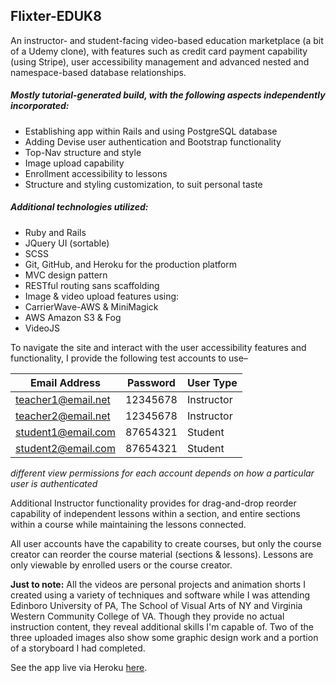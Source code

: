 ## Flixter-EDUK8

An instructor- and student-facing video-based education marketplace (a bit of a Udemy clone), with features such as credit card payment capability (using Stripe), user accessibility management and advanced nested and namespace-based database relationships.

##### Mostly tutorial-generated build, with the following aspects independently incorporated:  
* Establishing app within Rails and using PostgreSQL database
* Adding Devise user authentication and Bootstrap functionality
* Top-Nav structure and style
* Image upload capability
* Enrollment accessibility to lessons
* Structure and styling customization, to suit personal taste

##### Additional technologies utilized:  
* Ruby and Rails
* JQuery UI (sortable)
* SCSS
* Git, GitHub, and Heroku for the production platform
* MVC design pattern
* RESTful routing sans scaffolding
* Image & video upload features using:
 * CarrierWave-AWS & MiniMagick
 * AWS Amazon S3 & Fog
 * VideoJS

To navigate the site and interact with the user accessibility features and functionality, I provide the following test accounts to use–

Email Address | Password | User Type       
----- | -------- | -----
teacher1@email.net | 12345678 | Instructor 
teacher2@email.net | 12345678 | Instructor 
student1@email.com | 87654321 | Student    
student2@email.com | 87654321 | Student    
_different view permissions for each account depends on how a particular user is authenticated_

Additional Instructor functionality provides for drag-and-drop reorder capability of independent lessons within a section, and entire sections within a course while maintaining the lessons connected.

All user accounts have the capability to create courses, but only the course creator can reorder the course material (sections & lessons). Lessons are only viewable by enrolled users or the course creator.

**Just to note:** All the videos are personal projects and animation shorts I created using a variety of techniques and software while I was attending Edinboro University of PA, The School of Visual Arts of NY and Virginia Western Community College of VA. Though they provide no actual instruction content, they reveal additional skills I'm capable of. Two of the three uploaded images also show some graphic design work and a portion of a storyboard I had completed. 

See the app live via Heroku [here](https://se-flixter-eduk8.herokuapp.com).
